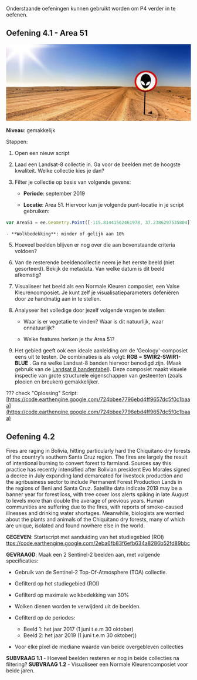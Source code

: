 Onderstaande oefeningen kunnen gebruikt worden om P4 verder in te oefenen.

## Oefening 4.1 - Area 51

<p align="center">
  <img src="images/Area51.jpg">  <br>
</p> 


**Niveau**: gemakkelijk

Stappen: 

1.  Open een nieuw script

3.  Laad een Landsat-8 collectie in. Ga voor de beelden met de hoogste kwaliteit. Welke collectie kies je dan?

4.  Filter je collectie op basis van volgende gevens:  

    - **Periode**: september 2019

    - **Locatie**: Area 51. Hiervoor kun je volgende punt-locatie in je script gebruiken: 
```javascript
var Area51 = ee.Geometry.Point([-115.81441562461978, 37.2386297535804]);
```
    - **Wolkbedekking**: minder of gelijk aan 10%

5. Hoeveel beelden blijven er nog over die aan bovenstaande criteria voldoen?

6. Van de resterende beeldencollectie neem je het eerste beeld (niet gesorteerd). Bekijk de metadata. Van welke datum is dit beeld afkomstig?

7. Visualiseer het beeld als een Normale Kleuren composiet, een Valse Kleurencomposiet. Je kunt zelf je visualisatieparameters defeniëren door ze handmatig aan in te stellen.

8. Analyseer het volledige door jezelf volgende vragen te stellen:

    - Waar is er vegetatie te vinden? Waar is dit natuurlijk, waar onnatuurlijk?

    - Welke features herken je thv Area 51?

9. Het gebied geeft ook een ideale aanleiding om de 'Geology'-composiet eens uit te testen. De combinaties is als volgt: **RGB =  SWIR2-SWIR1-BLUE** . Ga na welke Landsat-8 banden hiervoor benodigd zijn. (Maak gebruik van de [Landsat 8 bandentabel](https://landsat.gsfc.nasa.gov/sites/landsat/files/2013/01/BandpassesL7vL8_Jul20131.jpg)). Deze composiet maakt visuele inspectie van grote structurele eigenschappen van gesteenten (zoals plooien en breuken) gemakkelijker.

??? check "Oplossing"
    Script: [https://code.earthengine.google.com/724bbee7796ebd4ff9657dc5f0c1baaa](https://code.earthengine.google.com/724bbee7796ebd4ff9657dc5f0c1baaa)


## Oefening 4.2

Fires are raging in Bolivia, hitting particularly hard the Chiquitano dry forests of the country’s southern Santa Cruz region. The fires are largely the result of intentional burning to convert forest to farmland. Sources say this practice has recently intensified after Bolivian president Evo Morales signed a decree in July expanding land demarcated for livestock production and the agribusiness sector to include Permanent Forest Production Lands in the regions of Beni and Santa Cruz.  Satellite data indicate 2019 may be a banner year for forest loss, with tree cover loss alerts spiking in late August to levels more than double the average of previous years. Human communities are suffering due to the fires, with reports of smoke-caused illnesses and drinking water shortages. Meanwhile, biologists are worried about the plants and animals of the Chiquitano dry forests, many of which are unique, isolated and found nowhere else in the world.

**GEGEVEN**: 
Startscript met aanduiding van het studiegebied (ROI)  [ttps://code.earthengine.google.com/2eba6fb83f6efb634a8286b52fd89bbc](https://code.earthengine.google.com/2eba6fb83f6efb634a8286b52fd89bbc)

**GEVRAAGD**:
Maak een 2 Sentinel-2 beelden aan, met volgende specificaties:  
  - Gebruik van de Sentinel-2 Top-Of-Atmosphere (TOA) collectie.  
  - Gefilterd op het studiegebied (ROI)  
  - Gefilterd op maximale wolkbedekking van 30%  
  - Wolken dienen worden te verwijderd uit de beelden.  
  - Gefilterd op de periodes:  

       - Beeld 1: het jaar 2017 (1 juni t.e.m 30 oktober)
       - Beeld 2: het jaar 2019 (1 juni t.e.m 30 oktober))

- Voor elke pixel de mediane waarde van beide overgebleven collecties

**SUBVRAAG 1.1**  - Hoeveel beelden resteren er nog in beide collecties na filtering?
**SUBVRAAG 1.2**  - Visualiseer een Normale Kleurencomposiet voor beide jaren.
